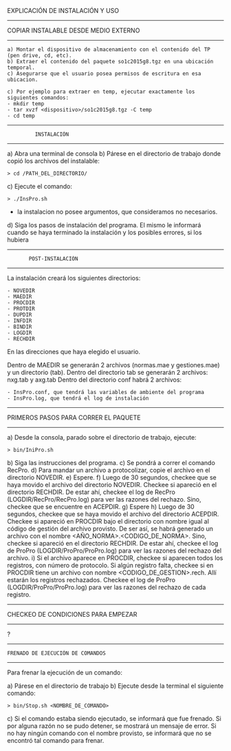 EXPLICACIÓN DE INSTALACIÓN Y USO

***************************************
 COPIAR INSTALABLE DESDE MEDIO EXTERNO
***************************************
	a) Montar el dispositivo de almacenamiento con el contenido del TP (pen drive, cd, etc).
	b) Extraer el contenido del paquete so1c2015g8.tgz en una ubicación temporal.
	c) Asegurarse que el usuario posea permisos de escritura en esa ubicacion.

	c) Por ejemplo para extraer en temp, ejecutar exactamente los siguientes comandos:
	- mkdir temp
	- tar xvzf <dispositivo>/so1c2015g8.tgz -C temp
	- cd temp

***************************************
             INSTALACIÓN
***************************************

a) Abra una terminal de consola
b) Párese en el directorio de trabajo donde copió los archivos del instalable:
	
	> cd /PATH_DEL_DIRECTORIO/

c) Ejecute el comando:

	> ./InsPro.sh

* la instalacion no posee argumentos, que consideramos no necesarios.

d) Siga los pasos de instalación del programa. El mismo le informará cuando se haya terminado la instalación y los posibles errores, si los hubiera

***************************************
           POST-INSTALACIÓN
***************************************



La instalación creará los siguientes directorios:

	- NOVEDIR
	- MAEDIR
	- PROCDIR
	- PROTDIR
	- DUPDIR
	- INFDIR
	- BINDIR
	- LOGDIR
	- RECHDIR


En las direcciones que haya elegido el usuario. 

Dentro de MAEDIR se generarán 2 archivos (normas.mae y gestiones.mae) y un directorio (tab). 
Dentro del directorio tab se generarán 2 archivos: nxg.tab y axg.tab
Dentro del directorio conf habrá 2 archivos: 

	- InsPro.conf, que tendrá las variables de ambiente del programa
	- InsPro.log, que tendrá el log de instalación

***************************************
 PRIMEROS PASOS PARA CORRER EL PAQUETE
***************************************

a) Desde la consola, parado sobre el directorio de trabajo, ejecute:

	> bin/IniPro.sh

b) Siga las instrucciones del programa.
c) Se pondrá a correr el comando RecPro.
d) Para mandar un archivo a protocolizar, copie el archivo en el directorio NOVEDIR.
e) Espere.
f) Luego de 30 segundos, checkee que se haya movido el archivo del directorio NOVEDIR. Checkee si apareció en el directorio RECHDIR. De estar ahí, checkee el log de RecPro (LOGDIR/RecPro/RecPro.log) para ver las razones del rechazo. Sino, checkee que se encuentre en ACEPDIR.
g) Espere
h) Luego de 30 segundos, checkee que se haya movido el archivo del directorio ACEPDIR. Checkee si apareció en PROCDIR bajo el directorio con nombre igual al código de gestión del archivo provisto. De ser así, se habrá generado un archivo con el nombre <AÑO_NORMA>.<CODIGO_DE_NORMA>. 
   Sino, checkee si apareció en el directorio RECHDIR. De estar ahí, checkee el log de ProPro (LOGDIR/ProPro/ProPro.log) para ver las razones del rechazo del archivo.
i) Si el archivo aparece en PROCDIR, checkee si aparecen todos los registros, con número de protocolo. 
Si algún registro falta, checkee si en PROCDIR tiene un archivo con nombre <CODIGO_DE_GESTION>.rech. Allí estarán los registros rechazados. Checkee el log de ProPro (LOGDIR/ProPro/ProPro.log) para ver las razones del rechazo de cada registro.

***************************************
  CHECKEO DE CONDICIONES PARA EMPEZAR
***************************************

?

***************************************
    FRENADO DE EJECUCIÓN DE COMANDOS
***************************************

Para frenar la ejecución de un comando:

a) Párese en el directorio de trabajo
b) Ejecute desde la terminal el siguiente comando:

	> bin/Stop.sh <NOMBRE_DE_COMANDO>

c) Si el comando estaba siendo ejecutado, se informará que fue frenado. Si por alguna razón no se pudo detener, se mostrará un mensaje de error. Si no hay ningún comando con el nombre provisto, se informará que no se encontró tal comando para frenar.


